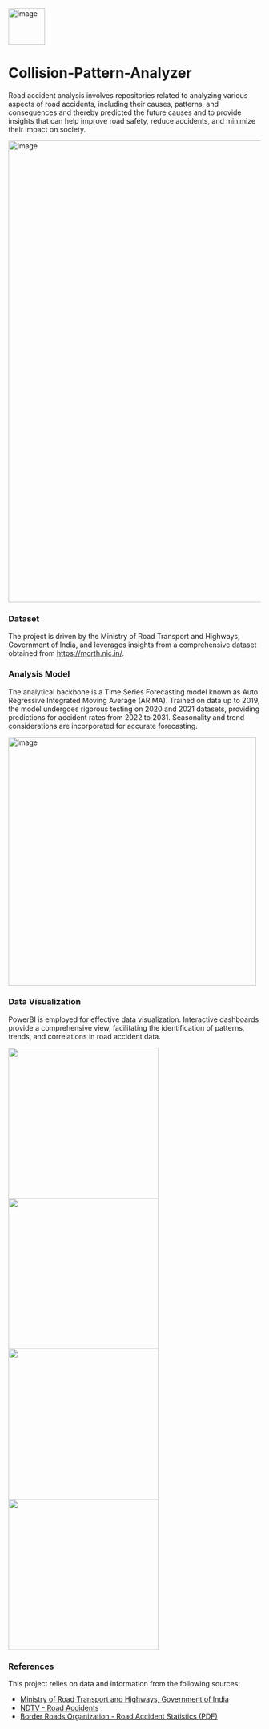 <img width="73" alt="image" src="https://github.com/Sreenidhi-1/Road-Accident-Analysis-and-Prediction/assets/91629420/92ca16e2-c5f8-4782-84d4-abb7f427d71b">

# Collision-Pattern-Analyzer

Road accident analysis involves repositories related to analyzing various aspects of road accidents, including their causes, patterns, and consequences and thereby predicted the future causes and to provide insights that can help improve road safety, reduce accidents, and minimize their impact on society.

<img width="920" alt="image" src="https://github.com/Sreenidhi-1/Road-Accident-Analysis-and-Prediction/assets/91629420/23fa2204-9641-4acb-b553-46f14aa23f3e">



### Dataset
The project is driven by the Ministry of Road Transport and Highways, Government of India, and leverages insights from a comprehensive dataset obtained from https://morth.nic.in/.

### Analysis Model
The analytical backbone is a Time Series Forecasting model known as Auto Regressive Integrated Moving Average (ARIMA). Trained on data up to 2019, the model undergoes rigorous testing on 2020 and 2021 datasets, providing predictions for accident rates from 2022 to 2031. Seasonality and trend considerations are incorporated for accurate forecasting.



<img width="495" alt="image" src="https://github.com/Sreenidhi-1/Road-Accident-Analysis-and-Prediction/assets/91629420/28693f97-f17a-47f3-9206-af32092519cd">


### Data Visualization
PowerBI is employed for effective data visualization. Interactive dashboards provide a comprehensive view, facilitating the identification of patterns, trends, and correlations in road accident data.



<p float="left">
  <img src="https://github.com/Sreenidhi-1/Road-Accident-Analysis-and-Prediction/assets/91629420/4dc51cc5-9a16-4a5a-9f06-b5110c16690f" width="300" />
  <img src="https://github.com/Sreenidhi-1/Road-Accident-Analysis-and-Prediction/assets/91629420/2466e3ac-588f-436c-a1f6-ff18f7e7600b" width="300"/>
  <img src="https://github.com/Sreenidhi-1/Road-Accident-Analysis-and-Prediction/assets/91629420/75bcc623-ec3d-4323-81f3-f02cccc8a0dd" width="300" />
  <img src="https://github.com/Sreenidhi-1/Road-Accident-Analysis-and-Prediction/assets/91629420/eb7d448c-1df6-49b6-b20a-5e8462a5b91f" width="300" /> 
</p>


### References

This project relies on data and information from the following sources:

- [Ministry of Road Transport and Highways, Government of India](https://morth.nic.in/)
- [NDTV - Road Accidents](https://www.ndtv.com/topic/road-accidents)
- [Border Roads Organization - Road Accident Statistics (PDF)](https://bro.gov.in/WriteReadData/linkimages/5768690382-14.pdf)

